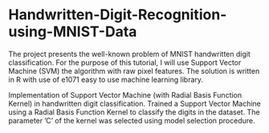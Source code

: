 # Handwritten-Digit-Recognition-using-MNIST-Data

The project presents the well-known problem of MNIST handwritten digit classification. For the purpose of this tutorial, I will use Support Vector Machine (SVM) the algorithm with raw pixel features. The solution is written in R with use of e1071 easy to use machine learning library.










Implementation of Support Vector Machine (with Radial Basis Function Kernel) in handwritten digit classification. Trained a Support Vector Machine using a Radial Basis Function Kernel to classify the digits in the dataset. The parameter ’C’ of the kernel was selected using model selection procedure.


